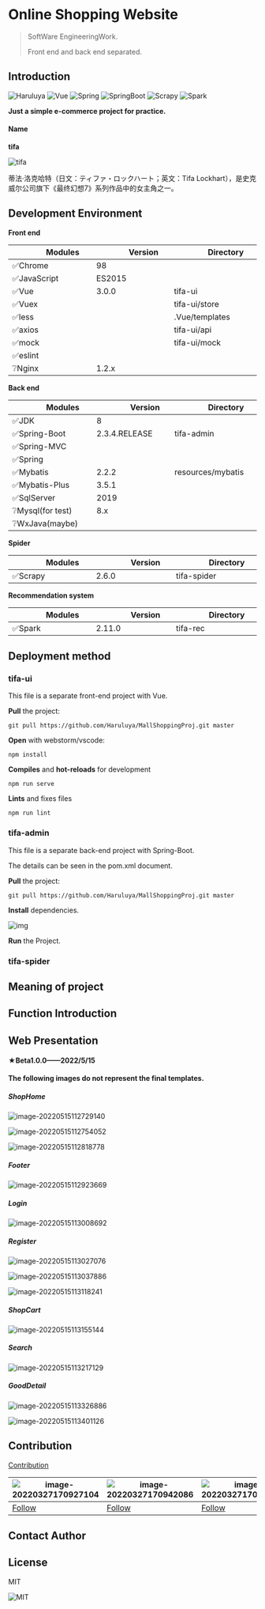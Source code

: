 # Online Shopping Website

>SoftWare EngineeringWork.
>
>Front end and back end separated.

## Introduction 

![Haruluya](https://img.shields.io/badge/X-Haruluya-brightgreen)	![Vue](https://img.shields.io/badge/Vue-3.0.0-blue)		![Spring](https://img.shields.io/badge/Spring-5-blue)	![SpringBoot](https://img.shields.io/badge/Spring--Boot-2-blue)		![Scrapy](https://img.shields.io/badge/Scrapy-2-blue)	![Spark](https://img.shields.io/badge/Spark-2.11-blue)



**Just a simple e-commerce project for practice.**

#### Name

**tifa**

![tifa](https://img1.ali213.net/glpic/2021/12/27/584_2021122715107237.jpg)

蒂法·洛克哈特（日文：ティファ・ロックハート；英文：Tifa Lockhart），是史克威尔公司旗下《最终幻想7》系列作品中的女主角之一。

## Development Environment

**Front end**

| <img width=50/>Modules <img width=50/> | <img width=50/>Version  <img width=50/>| <img width=50/>Directory<img width=50/>|
| -------| ------- | --------|
| ✅Chrome | 98 |  |
| ✅JavaScript | ES2015 |  |
| ✅Vue    | 3.0.0   | tifa-ui       |
| ✅Vuex   |         | tifa-ui/store |
| ✅less   |         | .Vue/templates   |
| ✅axios  |         | tifa-ui/api   |
| ✅mock   |         | tifa-ui/mock  |
| ✅eslint |         |                         |
| ❔Nginx  | 1.2.x   |                         |

**Back end**

| <img width=50/>Modules <img width=50/>   |<img width=50/> Version<img width=50/> | <img width=50/>Directory<img width=50/>|
| ---------------- | ------------- | ----------------- |
| ✅JDK             | 8             |                   |
| ✅Spring-Boot     | 2.3.4.RELEASE | tifa-admin    |
| ✅Spring-MVC      |               |                   |
| ✅Spring          |               |                   |
| ✅Mybatis         | 2.2.2         | resources/mybatis |
| ✅Mybatis-Plus    | 3.5.1         |                   |
| ✅SqlServer       | 2019          |                   |
| ❔Mysql(for test) | 8.x           |                   |
| ❔WxJava(maybe)   |               |                   |

**Spider**



| <img width=50/>Modules <img width=50/> | <img width=50/> Version<img width=50/> | <img width=50/>Directory<img width=50/> |
| -------------------------------------- | -------------------------------------- | --------------------------------------- |
| ✅Scrapy                                | 2.6.0                                  | tifa-spider                             |


**Recommendation system**


| <img width=50/>Modules <img width=50/> | <img width=50/> Version<img width=50/> | <img width=50/>Directory<img width=50/> |
| -------------------------------------- | -------------------------------------- | --------------------------------------- |
| ✅Spark                                | 2.11.0                                  | tifa-rec                            |


## Deployment method

### **tifa-ui**

This file is a separate front-end project with Vue.	

**Pull** the project:

```shell
git pull https://github.com/Haruluya/MallShoppingProj.git master
```



**Open** with webstorm/vscode:

```shell
npm install
```



**Compiles** and **hot-reloads** for development

```shell
npm run serve
```



**Lints** and fixes files

```shell
npm run lint
```



### tifa-admin

This file is a separate back-end project with Spring-Boot.

The details can be seen in the pom.xml document.

**Pull** the project:

```shell
git pull https://github.com/Haruluya/MallShoppingProj.git master
```
**Install** dependencies.

![img](https://i.postimg.cc/K8xmkhL9/img.png)

**Run** the Project.

### tifa-spider

## Meaning of project

## Function Introduction

## Web Presentation

#### ★**Beta1.0.0——2022/5/15**

**The following images do not represent the final templates.**

##### ShopHome

![image-20220515112729140](./document/images/image-20220515112729140.png)

![image-20220515112754052](./document/images/image-20220515112754052.png)



![image-20220515112818778](./document/images/image-20220515112818778.png)



##### Footer

![image-20220515112923669](./document/images/image-20220515112923669.png)



##### Login

![image-20220515113008692](./document/images/image-20220515113008692.png)

##### Register

![image-20220515113027076](./document/images/image-20220515113027076.png)

![image-20220515113037886](./document/images/image-20220515113037886.png)

![image-20220515113118241](./document/images/image-20220515113118241.png)

##### ShopCart

![image-20220515113155144](./document/images/image-20220515113155144.png)

##### Search

![image-20220515113217129](./document/images/image-20220515113217129.png)



##### GoodDetail

![image-20220515113326886](./document/images/image-20220515113326886.png)



![image-20220515113401126](./document/images/image-20220515113401126.png)





## Contribution

<a href="https://github.com/Haruluya/MallShoppingProj/graphs/contributors">Contribution</a>

| ![image-20220327170927104](https://i.postimg.cc/MGB5hN3S/image-20220327170927104.png) | ![image-20220327170942086](https://i.postimg.cc/5tJQ2rN1/image-20220327170942086.png) | ![image-20220327170854078](https://i.postimg.cc/YqS3phD8/image-20220327170854078.png) |
| ------------------------------------------------------------ | ------------------------------------------------------------ | ------------------------------------------------------------ |
| <a href="https://github.com/Haruluya">Follow</a>             | <a href="https://github.com/wssyqzd">Follow</a>              | <a href="https://github.com/Gonlando8980">Follow</a>         |




## Contact Author 

## License
MIT

![MIT](https://img.shields.io/badge/License-MIT-red)



